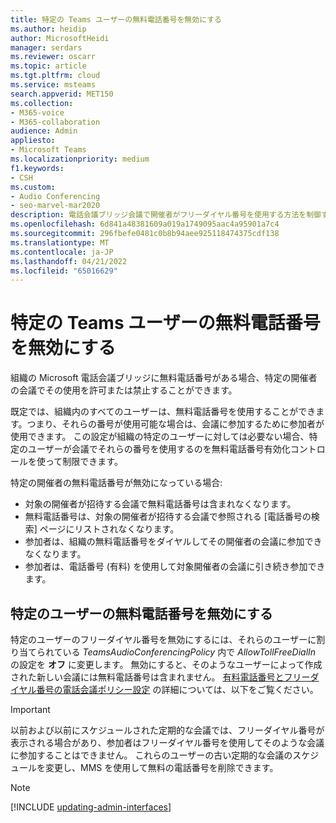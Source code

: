 ```yaml
---
title: 特定の Teams ユーザーの無料電話番号を無効にする
ms.author: heidip
author: MicrosoftHeidi
manager: serdars
ms.reviewer: oscarr
ms.topic: article
ms.tgt.pltfrm: cloud
ms.service: msteams
search.appverid: MET150
ms.collection:
- M365-voice
- M365-collaboration
audience: Admin
appliesto:
- Microsoft Teams
ms.localizationpriority: medium
f1.keywords:
- CSH
ms.custom:
- Audio Conferencing
- seo-marvel-mar2020
description: 電話会議ブリッジ会議で開催者がフリーダイヤル番号を使用する方法を制御する方法について説明します。
ms.openlocfilehash: 6d841a48381609a019a1749095aac4a95901a7c4
ms.sourcegitcommit: 296fbefe0481c0b8b94aee925118474375cdf138
ms.translationtype: MT
ms.contentlocale: ja-JP
ms.lasthandoff: 04/21/2022
ms.locfileid: "65016629"
---
```

# <a name="disabling-toll-free-numbers-for-specific-teams-users"></a>特定の Teams ユーザーの無料電話番号を無効にする

組織の Microsoft 電話会議ブリッジに無料電話番号がある場合、特定の開催者の会議でその使用を許可または禁止することができます。  

既定では、組織内のすべてのユーザーは、無料電話番号を使用することができます。つまり、それらの番号が使用可能な場合は、会議に参加するために参加者が使用できます。 この設定が組織の特定のユーザーに対しては必要ない場合、特定のユーザーが会議でそれらの番号を使用するのを無料電話番号有効化コントロールを使って制限できます。

特定の開催者の無料電話番号が無効になっている場合:

- 対象の開催者が招待する会議で無料電話番号は含まれなくなります。
- 無料電話番号は、対象の開催者が招待する会議で参照される [電話番号の検索] ページにリストされなくなります。
- 参加者は、組織の無料電話番号をダイヤルしてその開催者の会議に参加できなくなります。
- 参加者は、電話番号 (有料) を使用して対象開催者の会議に引き続き参加できます。

## <a name="disabling-toll-free-numbers-for-specific-users"></a>特定のユーザーの無料電話番号を無効にする

特定のユーザーのフリーダイヤル番号を無効にするには、それらのユーザーに割り当てられている *TeamsAudioConferencingPolicy* 内で *AllowTollFreeDialIn* の設定を **オフ** に変更します。 無効にすると、そのようなユーザーによって作成された新しい会議には無料電話番号は含まれません。 [有料電話番号とフリーダイヤル番号の電話会議ポリシー設定](audio-conferencing-toll-free-numbers-policy.md) の詳細については、以下をご覧ください。

> [!IMPORTANT]
> 以前および以前にスケジュールされた定期的な会議では、フリーダイヤル番号が表示される場合があり、参加者はフリーダイヤル番号を使用してそのような会議に参加することはできません。 これらのユーザーの古い定期的な会議のスケジュールを変更し、MMS を使用して無料の電話番号を削除できます。

> [!Note]
> [!INCLUDE [updating-admin-interfaces](includes/updating-admin-interfaces.md)]
